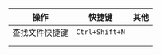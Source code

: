 | 操作           | 快捷键         | 其他 |
| -------------- | -------------- | ---- |
| 查找文件快捷键 | `Ctrl+Shift+N` |      |
|                |                |      |
|                |                |      |

